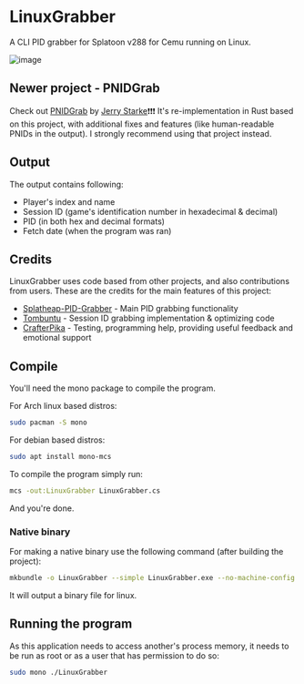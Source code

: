 # LinuxGrabber
A CLI PID grabber for Splatoon v288 for Cemu running on Linux.

![image](preview.png)

## Newer project - PNIDGrab
Check out [PNIDGrab](https://github.com/JerrySM64/PNIDGrab) by [Jerry Starke](https://github.com/JerrySM64)❗❗❗
It's re-implementation in Rust based on this project, with additional fixes and features (like human-readable PNIDs in the output). I strongly recommend using that project instead.

## Output
The output contains following:
- Player's index and name
- Session ID (game's identification number in hexadecimal & decimal)
- PID (in both hex and decimal formats)
- Fetch date (when the program was ran)

## Credits
LinuxGrabber uses code based from other projects, and also contributions from users. These are the credits for the main features of this project:
- [Splatheap-PID-Grabber](https://github.com/javiig8/Splatheap-PID-Grabber/blob/33166b5d679043f82b451f778b5918be228c88eb/splatheap/Form1.cs#L89) - Main PID grabbing functionality
- [Tombuntu](https://github.com/ReXiSp) - Session ID grabbing implementation & optimizing code
- [CrafterPika](https://github.com/CrafterPika) - Testing, programming help, providing useful feedback and emotional support

## Compile
You'll need the mono package to compile the program. 

For Arch linux based distros:

```bash
sudo pacman -S mono
```

For debian based distros:

```bash
sudo apt install mono-mcs
```

To compile the program simply run:
```bash
mcs -out:LinuxGrabber LinuxGrabber.cs
```

And you're done.

### Native binary

For making a native binary use the following command (after building the project):

```bash
mkbundle -o LinuxGrabber --simple LinuxGrabber.exe --no-machine-config --no-config
```

It will output a binary file for linux.

## Running the program
As this application needs to access another's process memory, it needs to be run as root or as a user that has permission to do so:

```bash
sudo mono ./LinuxGrabber
```
